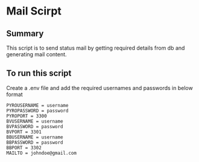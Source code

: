 # Mail Scirpt

## Summary

This script is to send status mail by getting required details from db and generating mail content.

## To run this script 

Create a .env file and add the required usernames and passwords in below format

```file
PYROUSERNAME = username
PYROPASSWORD = password
PYROPORT = 3300
BVUSERNAME = username
BVPASSWORD = password
BVPORT = 3301
BBUSERNAME = username
BBPASSWORD = password
BBPORT = 3302
MAILTO = johndoe@gmail.com
```
